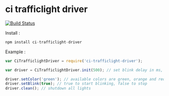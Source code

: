 # ci trafficlight driver

[![Build Status](https://travis-ci.org/richardlt/ci-trafficlight-driver.svg?branch=master)](https://travis-ci.org/richardlt/ci-trafficlight-driver)

Install :
```javascript
npm install ci-trafficlight-driver
```

Example :
```javascript
var CiTrafficlightDriver = require('ci-trafficlight-driver');

var driver = CiTrafficlightDriver.init(500); // set blink delay in ms, default to 1 sec

driver.setColor('green'); // available colors are green, orange and red
driver.setBlink(true); // true to start blinking, false to stop
driver.clean(); // shutdown all lights
```
